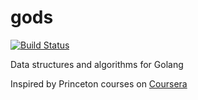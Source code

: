 # gods

[![Build Status](https://travis-ci.org/urakozz/gods.svg?branch=master)](https://travis-ci.org/urakozz/gods)

Data structures and algorithms for Golang

Inspired by Princeton courses on [Coursera](https://www.coursera.org/course/algs4partII)
